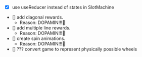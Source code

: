 - [x] use useReducer instead of states in SlotMachine
- [] add diagonal rewards.
  - Reason: DOPAMIN!!!🤑
- [] add multiple line rewards.
  - Reason: DOPAMIN!!!🤑
- [] create spin animations.
  - Reason: DOPAMIN!!!🤑
- [] ??? convert game to represent physically possible wheels
